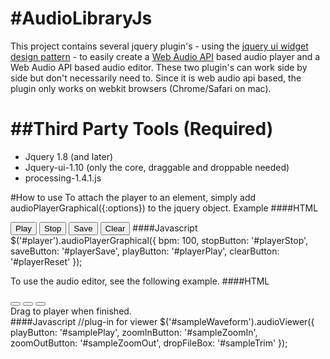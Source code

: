 #AudioLibraryJs
==============
This project contains several jquery plugin's - using the [jquery ui widget design pattern](http://ajpiano.com/widgetfactory/#slide1) - to easily create a [Web Audio API](https://dvcs.w3.org/hg/audio/raw-file/tip/webaudio/specification.html) based audio player and a Web Audio API based audio editor. These two plugin's can work side by side but don't necessarily need to.  Since it is web audio api based, the plugin only works on webkit browsers (Chrome/Safari on mac).

##Third Party Tools (Required)
==============

+ Jquery 1.8 (and later)
+ Jquery-ui-1.10 (only the core, draggable and droppable needed)
+ processing-1.4.1.js

#How to use
To attach the player to an element, simply add audioPlayerGraphical({:options}) to the jquery object. Example
####HTML
    <div id="player"></div>
    <button class="btn btn-primary" id="playerPlay">
        Play <i class="icon-play icon-white"></i>
    </button>
    <button class="btn btn-primary" id="playerStop">
        Stop <i class="icon-stop icon-white"></i>
    </button>
    <button class="btn btn-primary" href="#saveModal" data-signed-in="false" id="playerSave">
        Save <i class="icon-file icon-white"></i>
    </button>
    <button class="btn btn-primary pull-right" id="playerReset">
        Clear <i class="icon-trash icon-white"></i>
    </button>
####Javascript
    $('#player').audioPlayerGraphical({
        bpm: 100,
        stopButton: '#playerStop',
        saveButton: '#playerSave',
        playButton: '#playerPlay',
        clearButton: '#playerReset'
      });

To use the audio editor, see the following example.
####HTML
    <div id="audioViewer">
        <canvas id="sampleTrim"></canvas>
        <canvas id="sampleWaveform"></canvas>
        <canvas id="samplePlayIndex"></canvas>
    </div>
    <div id="audioViewerControls">
        <button class="btn btn-mini btn-primary" id="samplePlay" title="Play/Stop">
            <i class="icon-play icon-white"></i>
        </button>
        <button class="btn btn-mini btn-primary" id="sampleZoomIn" title="Zoom In">
            <i class="icon-zoom-in icon-white"></i>
        </button>
        <button class="btn btn-mini btn-primary" id="sampleZoomOut" title="Zoom Out">
            <i class="icon-zoom-out icon-white"></i>
        </button>
        <div id="waveformSample" data-waveform="true">Drag to player when finished.</div>
    </div>
####Javascript
    //plug-in for viewer
    $('#sampleWaveform').audioViewer({
        playButton: '#samplePlay',
        zoomInButton: '#sampleZoomIn',
        zoomOutButton: '#sampleZoomOut',
        dropFileBox: '#sampleTrim'
    });
